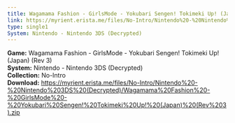 ```yaml
---
title: Wagamama Fashion - GirlsMode - Yokubari Sengen! Tokimeki Up! (Japan) (Rev 3)
link: https://myrient.erista.me/files/No-Intro/Nintendo%20-%20Nintendo%203DS%20(Decrypted)/Wagamama%20Fashion%20-%20GirlsMode%20-%20Yokubari%20Sengen!%20Tokimeki%20Up!%20(Japan)%20(Rev%203).zip
type: single1
System: Nintendo - Nintendo 3DS (Decrypted)
---
```

<b>Game:</b> Wagamama Fashion - GirlsMode - Yokubari Sengen! Tokimeki Up! (Japan) (Rev 3)<br>
<b>System:</b> Nintendo - Nintendo 3DS (Decrypted)<br>
<b>Collection:</b> No-Intro<br>
<b>Download:</b> https://myrient.erista.me/files/No-Intro/Nintendo%20-%20Nintendo%203DS%20(Decrypted)/Wagamama%20Fashion%20-%20GirlsMode%20-%20Yokubari%20Sengen!%20Tokimeki%20Up!%20(Japan)%20(Rev%203).zip